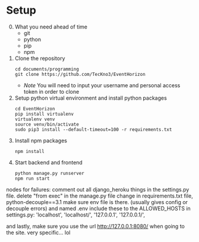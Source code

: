 # Setup
0. What you need ahead of time
    - git
    - python
    - pip
    - npm
1. Clone the repository
    ```shell script
    cd documents/programming
    git clone https://github.com/TecKno3/EventHorizon
    ```
    - *Note* You will need to input your username and personal access token in order to clone
1. Setup python virtual environment and install python packages
    ```shell script
    cd EventHorizon
    pip install virtualenv
    virtualenv venv
    source venv/bin/activate
    sudo pip3 install --default-timeout=100 -r requirements.txt
    ```
1. Install npm packages
    ```shell script
    npm install
    ```
1. Start backend and frontend
    ```shell script
    python manage.py runserver
    npm run start
    ```
nodes for failures:
comment out all django_heroku things in the settings.py file.
delete "from exec" in the manage.py file
change in requirements.txt file, python-decouple==3.1
make sure env file is there. (usually gives config or decouple errors) and named .env
include these to the ALLOWED_HOSTS in settings.py:
'localhost',
'localhost/',
'127.0.0.1',
'127.0.0.1/',

and lastly, make sure you use the url http://127.0.0.1:8080/ when going to the site.
very specific... lol
